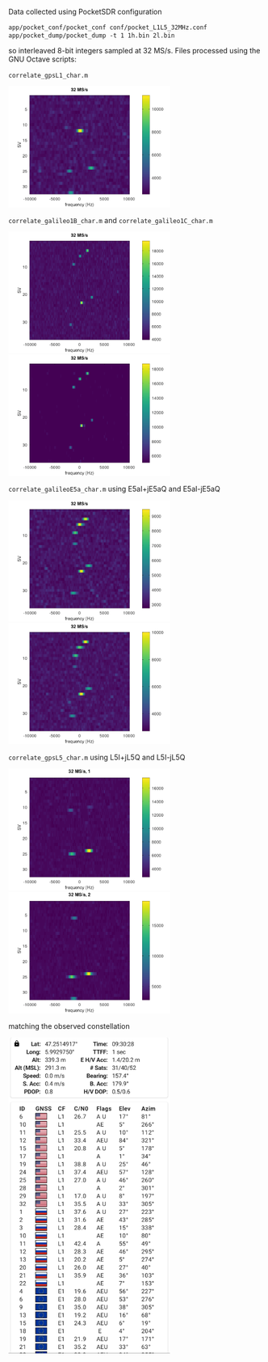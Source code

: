 Data collected using PocketSDR configuration
```
app/pocket_conf/pocket_conf conf/pocket_L1L5_32MHz.conf
app/pocket_dump/pocket_dump -t 1 1h.bin 2l.bin
``` 
so interleaved 8-bit integers sampled at 32 MS/s. Files processed using the GNU Octave scripts:

``correlate_gpsL1_char.m``

<img src="L1CA.png" width=320>

``correlate_galileo1B_char.m`` and ``correlate_galileo1C_char.m``

<img src="E1B.png" width=320><img src="E1C.png" width=320>

``correlate_galileoE5a_char.m`` using E5aI+jE5aQ and E5aI-jE5aQ

<img src="E5aI+jE5aQ.png" width=320><img src="E5aI-jE5aQ.png" width=320>

``correlate_gpsL5_char.m`` using L5I+jL5Q and L5I-jL5Q

<img src="L5I+jL5Q.png" width=320><img src="L5I-jL5Q.png" width=320>

matching the observed constellation

<img src="Screenshot_20250304-093028.png" width=320>
